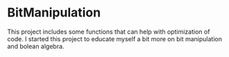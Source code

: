 # BitManipulation
This project includes some functions that can help with optimization of code. I started this project to educate myself a bit more on bit manipulation and bolean algebra.

